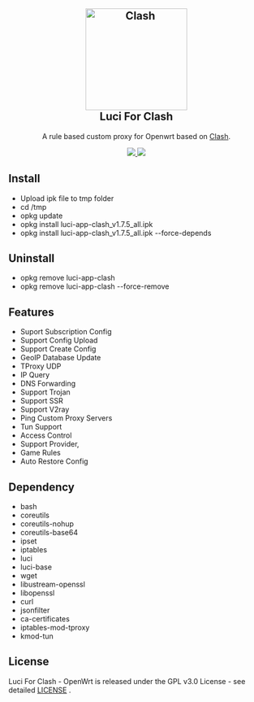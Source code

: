 <h2 align="center">
 <img src="https://cdn.jsdelivr.net/gh/Dreamacro/clash/docs/logo.png" alt="Clash" width="200">
  <br>Luci For Clash <br>

</h2>

  <p align="center">
	A rule based custom proxy for Openwrt based on <a href="https://github.com/Dreamacro/clash" target="_blank">Clash</a>.
  </p>
  <p align="center">
  <a target="_blank" href="https://github.com/frainzy1477/luci-app-clash/releases/tag/v1.7.5">
    <img src="https://img.shields.io/badge/luci%20for%20clash-v1.7.5-blue.svg"> 	  
  </a>
  <a href="https://github.com/frainzy1477/luci-app-clash/releases" target="_blank">
        <img src="https://img.shields.io/github/downloads/frainzy1477/luci-app-clash/total.svg?style=flat-square"/>
   </a>
  </p>

  
 ## Install
- Upload ipk file to tmp folder
- cd /tmp
- opkg update
- opkg install luci-app-clash_v1.7.5_all.ipk  
- opkg install luci-app-clash_v1.7.5_all.ipk --force-depends

 ## Uninstall
- opkg remove luci-app-clash 
- opkg remove luci-app-clash --force-remove

## Features
- Suport Subscription Config
- Support Config Upload
- Support Create Config
- GeoIP Database Update
- TProxy UDP
- IP Query
- DNS Forwarding
- Support Trojan
- Support SSR
- Support V2ray
- Ping Custom Proxy Servers
- Tun Support
- Access Control
- Support Provider,
- Game Rules 
- Auto Restore Config

## Dependency

- bash
- coreutils
- coreutils-nohup
- coreutils-base64
- ipset
- iptables
- luci
- luci-base
- wget
- libustream-openssl 
- libopenssl 
- curl
- jsonfilter
- ca-certificates
- iptables-mod-tproxy
- kmod-tun
## License

Luci For Clash - OpenWrt is released under the GPL v3.0 License - see detailed [LICENSE](https://github.com/frainzy1477/luci-app-clash/blob/master/LICENSE) .



